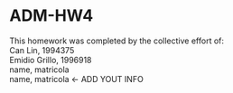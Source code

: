 # ADM-HW4
This homework was completed by the collective effort of:<br>
Can Lin, 1994375 <br>
Emidio Grillo, 1996918 <br>
name, matricola <br>
name, matricola <- ADD YOUT INFO <br>
